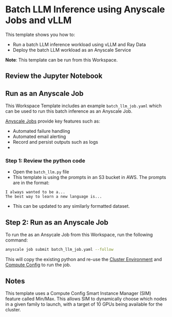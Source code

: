 # Batch LLM Inference using Anyscale Jobs and vLLM

This template shows you how to:
* Run a batch LLM inference workload using vLLM and Ray Data
* Deploy the batch LLM workload as an Anyscale Service

**Note**: This template can be run from this Workspace.

## Review the Jupyter Notebook

## Run as an Anyscale Job
This Workspace Template includes an example `batch_llm_job.yaml` which can be used to run this batch inference as an Anyscale Job.

[Anyscale Jobs](https://docs.anyscale.com/jobs/get-started) provide key features such as:

* Automated failure handling
* Automated email alerting
* Record and persist outputs such as logs
*
### Step 1: Review the python code

* Open the `batch_llm.py` file
* This template is using the prompts in an S3 bucket in AWS. The prompts are in the format:
```
I always wanted to be a...
The best way to learn a new language is...
```
* This can be updated to any similarly formatted dataset.


## Step 2: Run as an Anyscale Job

To run the as an Ansycale Job from this Workspace, run the following command:
```bash
anyscale job submit batch_llm_job.yaml --follow
```

This will copy the existing python and re-use the [Cluster Environment](https://docs.anyscale.com/configure/dependency-management/cluster-environments) and [Compute Config](https://docs.anyscale.com/configure/compute-configs/overview) to run the job.

## Notes

This template uses a Compute Config Smart Instance Manager (SIM) feature called Min/Max. This allows SIM to dynamically choose which nodes in a given family to launch, with a target of 10 GPUs being available for the cluster.

